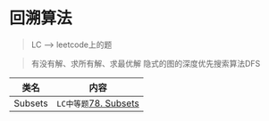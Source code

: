 # 回溯算法  
> LC --> leetcode上的题

> 有没有解、求所有解、求最优解
> 隐式的图的深度优先搜索算法DFS

类名|内容
---|---
Subsets | `LC中等题`[78. Subsets ](https://leetcode-cn.com/problems/subsets/)
